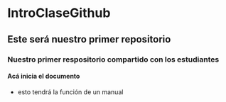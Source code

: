 # IntroClaseGithub
## Este será nuestro primer repositorio
### Nuestro primer respositorio compartido con los estudiantes
#### Acá inicia el documento

* esto tendrá la función de un manual
